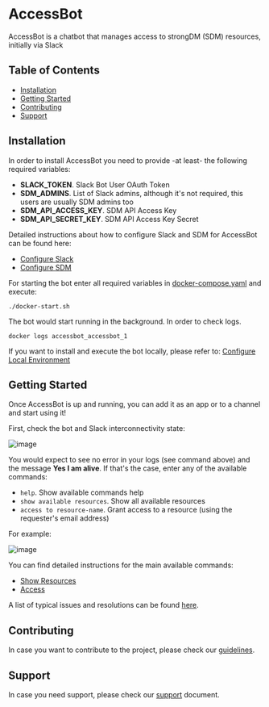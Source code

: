 # AccessBot

AccessBot is a chatbot that manages access to strongDM (SDM) resources, initially via Slack

## Table of Contents
* [Installation](#installation)
* [Getting Started](#getting-started)
* [Contributing](#contributing)
* [Support](#support)

## Installation
In order to install AccessBot you need to provide -at least- the following required variables:
* **SLACK_TOKEN**. Slack Bot User OAuth Token
* **SDM_ADMINS**. List of Slack admins, although it's not required, this users are usually SDM admins too  
* **SDM_API_ACCESS_KEY**. SDM API Access Key
* **SDM_API_SECRET_KEY**. SDM API Access Key Secret

Detailed instructions about how to configure Slack and SDM for AccessBot can be found here:
* [Configure Slack](docs/CONFIGURE_SLACK.md)
* [Configure SDM](docs/CONFIGURE_SDM.md)

For starting the bot enter all required variables in [docker-compose.yaml](docker-compose.yaml) and execute:
```
./docker-start.sh
```

The bot would start running in the background. In order to check logs.
```
docker logs accessbot_accessbot_1
```

If you want to install and execute the bot locally, please refer to: [Configure Local Environment](docs/CONFIGURE_LOCAL_ENV.md)

## Getting Started
Once AccessBot is up and running, you can add it as an app or to a channel and start using it!

First, check the bot and Slack interconnectivity state:

![image](https://user-images.githubusercontent.com/313803/115704509-bf39da80-a36b-11eb-8bc1-07f2958679d0.png)

You would expect to see no error in your logs (see command above) and the message **Yes I am alive**. If that's the case, enter any of the available commands:
* `help`. Show available commands help
* `show available resources`. Show all available resources
* `access to resource-name`. Grant access to a resource (using the requester's email address)

For example:

![image](https://user-images.githubusercontent.com/313803/115705178-864e3580-a36c-11eb-8696-f100ad70d55c.png)

You can find detailed instructions for the main available commands:
* [Show Resources](docs/COMMAND_SHOW_RESOURCES.md)
* [Access](docs/COMMAND_ACCESS.md)

A list of typical issues and resolutions can be found [here](docs/TROUBLESHOOTING.md).

## Contributing
In case you want to contribute to the project, please check our [guidelines](CONTRIBUTING.md).

## Support
In case you need support, please check our [support](CONTRIBUTING.md) document.
